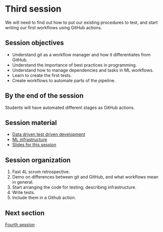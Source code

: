 # Third session

We will need to find out how to put our existing procedures to test,
and start writing our first workflows using GitHub actions.

## Session objectives

- Understand git as a workflow manager and how it differentiates from
  GitHub.
- Understand the importance of best practices in programming.
- Understand how to manage dependencies and tasks in ML workflows.
- Learn to create the first tests.
- Create workflows to automate parts of the pipeline.

## By the end of the session

Students will have automated different stages as GitHub actions.

## Session material

* [Data driven test driven development](https://jj.github.io/nova-mlops/03.TDD)
* [ML infrastructure](https://jj.github.io/nova-mlops/04.Infra)
* [Slides for this
  session](https://jj.github.io/nova-mlops/preso/03.html)

## Session organization

1. Fast 4L scrum retrospective.
2. Demo on differences between git and GitHub, and what workflows mean
   in general.
3. Start arranging the code for testing; describing infrastructure.
4. Write tests.
5. Include them in a Github action.

## Next section

[Fourth session](04.md)
